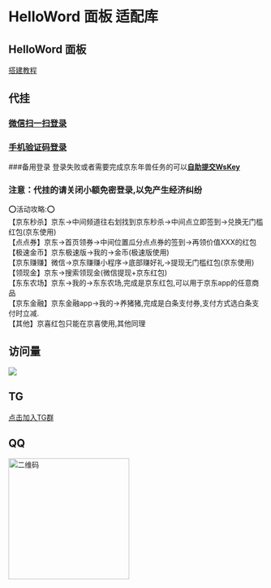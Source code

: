 # HelloWord 面板 适配库

## HelloWord 面板

<a href="https://supermanito.github.io/Helloworld/">搭建教程</a>

## 代挂

### <a href="http://43.139.83.72:2081">微信扫一扫登录</a>
### <a href="http://89.208.245.205:6789">手机验证码登录</a>

[//]: # (#### <a href="http://43.139.83.72:6789/">备用链接</a>)

###备用登录
登录失败或者需要完成京东年兽任务的可以<a href="http://43.139.83.72:8081/index.html#/login">**自助提交WsKey**</a>

### 注意：代挂的请关闭小额免密登录,以免产生经济纠纷

⭕活动攻略:⭕<br/>
【京东秒杀】京东->中间频道往右划找到京东秒杀->中间点立即签到->兑换无门槛红包(京东使用)<br/>
【点点券】京东->首页领券->中间位置瓜分点点券的签到->再领价值XXX的红包<br/>
【极速金币】京东极速版->我的->金币(极速版使用)<br/>
【京东赚赚】微信->京东赚赚小程序->底部赚好礼->提现无门槛红包(京东使用)<br/>
【领现金】京东->搜索领现金(微信提现+京东红包)<br/>
【东东农场】京东->我的->东东农场,完成是京东红包,可以用于京东app的任意商品<br/>
【京东金融】京东金融app->我的->养猪猪,完成是白条支付券,支付方式选白条支付时立减.<br/>
【其他】京喜红包只能在京喜使用,其他同理<br/>

## 访问量

![](https://profile-counter.glitch.me/ShuaiLeiLu/count.svg)

## TG

<a href="https://t.me/+hHXs_RBjJkYxOGNl">点击加入TG群</a>

## QQ

<img src="./utils/QQ.png" width="238" alt="二维码"/>



